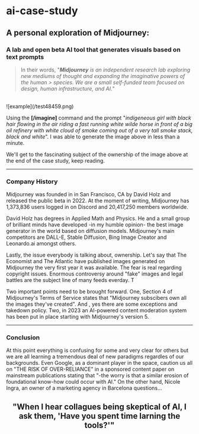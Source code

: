 # ai-case-study

## A personal exploration of Midjourney: <br> 
### A lab and open beta AI tool that generates visuals based on text prompts <br>

> In their words, "***Midjourney** is an independent research lab exploring new mediums of thought and expanding the imaginative powers of the human > species. We are a small self-funded team focused on design, human infrastructure, and AI.*" <br> 
<br>
![example](/test48459.png) <br> 

Using the **[/imagine]** command and the prompt "*indigeneous girl with black hair flowing in the air riding a fast running white wilde horse in front of a big oil refinery with white cloud of smoke coming out of a very tall smoke stack, black and white*". I was able to generate the image above in less than a minute.

We'll get to the fascinating subject of the ownership of the image above at the end of the case study, keep reading.

---

### Company History

Midjourney was founded in in San Francisco, CA by David Holz and released the public beta in 2022. At the moment of writing, Midjourney has 1,373,836 users logged in on Discord and 20,417,250 members worldwide.

David Holz has degrees in Applied Math and Physics. He and a small group of brilliant minds have developed -in my humble opinion- the best image generator in the world based on diffusion models. Midjourney's main competitors are DALL-E, Stable Diffusion, Bing Image Creator and Leonardo.ai amongst others.

Lastly, the issue everybody is talking about, ownership. 
Let's say that The Economist and The Atlantic have published images generated on Midjourney the very first year it was available. The fear is real regarding copyright issues. Enormous controversy around "fake" images and legal battles are the subject line of many feeds everday. T

Two important points need to be brought forward. One, Section 4 of Midjourney's Terms of Service states that "Midjourney subscibers own all the images they've created". And , yes there are some exceptions and takedown policy. Two, in 2023 an AI-powered content moderation system has been put in place starting with Midjourney's version 5.

---

### Conclusion

At this point everything is confusing for some and very clear for others but we are all learning a tremendous deal of new paradigms regardles of our backgrounds. Even Google, as a dominant player in the space, caution us all on "THE RISK OF OVER-RELIANCE" in a sponsored content paper on mainstream publications stating that "-the worry is that a similar erosion of foundational know-how could occur with AI."
On the other hand, Nicole Ingra, an owner of a marketing agency in Barcelona questions...

## <p style="text-align: center;"> "When I hear collagues being skeptical of AI, I ask them, 'Have you spent time larning the tools?'"</p>



